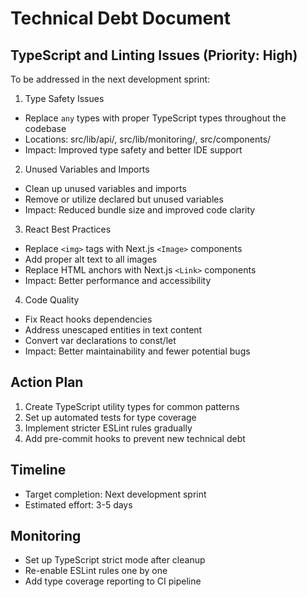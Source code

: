 # Technical Debt Document

## TypeScript and Linting Issues (Priority: High)
To be addressed in the next development sprint:

1. Type Safety Issues
- Replace `any` types with proper TypeScript types throughout the codebase
- Locations: src/lib/api/, src/lib/monitoring/, src/components/
- Impact: Improved type safety and better IDE support

2. Unused Variables and Imports
- Clean up unused variables and imports
- Remove or utilize declared but unused variables
- Impact: Reduced bundle size and improved code clarity

3. React Best Practices
- Replace `<img>` tags with Next.js `<Image>` components
- Add proper alt text to all images
- Replace HTML anchors with Next.js `<Link>` components
- Impact: Better performance and accessibility

4. Code Quality
- Fix React hooks dependencies
- Address unescaped entities in text content
- Convert var declarations to const/let
- Impact: Better maintainability and fewer potential bugs

## Action Plan
1. Create TypeScript utility types for common patterns
2. Set up automated tests for type coverage
3. Implement stricter ESLint rules gradually
4. Add pre-commit hooks to prevent new technical debt

## Timeline
- Target completion: Next development sprint
- Estimated effort: 3-5 days

## Monitoring
- Set up TypeScript strict mode after cleanup
- Re-enable ESLint rules one by one
- Add type coverage reporting to CI pipeline